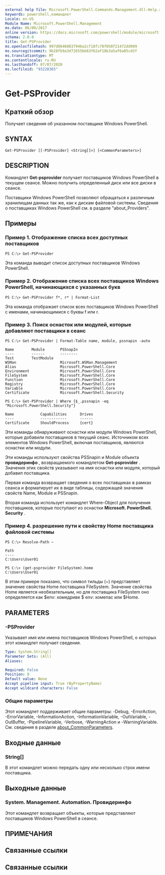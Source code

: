```yaml
---
external help file: Microsoft.PowerShell.Commands.Management.dll-Help.xml
keywords: powershell,командлет
Locale: en-US
Module Name: Microsoft.PowerShell.Management
ms.date: 06/09/2017
online version: https://docs.microsoft.com/powershell/module/microsoft.powershell.management/get-psprovider?view=powershell-5.1&WT.mc_id=ps-gethelp
schema: 2.0.0
title: Get-PSProvider
ms.openlocfilehash: 997d86460837946a2cf18fc78f058f21472dd909
ms.sourcegitcommit: 9b28fb9a3d72655bb63f62af18b3a5af6a05cd3f
ms.translationtype: MT
ms.contentlocale: ru-RU
ms.lasthandoff: 07/07/2020
ms.locfileid: "93228365"
---
```

# Get-PSProvider

## Краткий обзор
Получает сведения об указанном поставщике Windows PowerShell.

## SYNTAX

```
Get-PSProvider [[-PSProvider] <String[]>] [<CommonParameters>]
```

## DESCRIPTION
Командлет **Get-psprovider** получает поставщиков Windows PowerShell в текущем сеансе.
Можно получить определенный диск или все диски в сеансе.

Поставщики Windows PowerShell позволяют обращаться к различным хранилищам данных так же, как к дискам файловой системы.
Сведения о поставщиках Windows PowerShell см. в разделе "about_Providers".

## Примеры

### Пример 1. Отображение списка всех доступных поставщиков

```
PS C:\> Get-PSProvider
```

Эта команда выводит список доступных поставщиков Windows PowerShell.

### Пример 2. Отображение списка всех поставщиков Windows PowerShell, начинающихся с указанных букв

```
PS C:\> Get-PSProvider f*, r* | Format-List
```

Эта команда отображает список всех поставщиков Windows PowerShell с именами, начинающимися с буквы f или r.

### Пример 3. Поиск оснасток или модулей, которые добавляют поставщики в сеанс

```
PS C:\> Get-PSProvider | Format-Table name, module, pssnapin -auto

Name        Module       PSSnapIn
----        ------       --------
Test        TestModule
WSMan                    Microsoft.WSMan.Management
Alias                    Microsoft.PowerShell.Core
Environment              Microsoft.PowerShell.Core
FileSystem               Microsoft.PowerShell.Core
Function                 Microsoft.PowerShell.Core
Registry                 Microsoft.PowerShell.Core
Variable                 Microsoft.PowerShell.Core
Certificate              Microsoft.PowerShell.Security

PS C:\> Get-PSProvider | Where {$_.pssnapin -eq "Microsoft.PowerShell.Security"}

Name            Capabilities      Drives
----            ------------      ------
Certificate     ShouldProcess     {cert}
```

Эти команды обнаруживают оснастки или модули Windows PowerShell, которые добавили поставщиков в текущий сеанс.
Источником всех элементов Windows PowerShell, включая поставщиков, являются оснастки или модули.

Эти команды используют свойства PSSnapin и Module объекта **провидеринфо** , возвращаемого командлетом **Get-psprovider** .
Значения этих свойств указывают на имя оснастки или модуля, который добавил поставщика.

Первая команда возвращает сведения о всех поставщиках в рамках сеанса и форматирует их в виде таблицы, содержащей значения свойств Name, Module и PSSnapin.

Вторая команда использует командлет Where-Object для получения поставщиков, которые поступают из оснастки **Microsoft. PowerShell. Security** .

### Пример 4. разрешение пути к свойству Home поставщика файловой системы

```
PS C:\> Resolve-Path ~

Path
----
C:\Users\User01

PS C:\> (get-psprovider FileSystem).home
C:\Users\User01
```

В этом примере показано, что символ тильды (~) представляет значение свойства Home поставщика FileSystem.
Значение свойства Home является необязательным, но для поставщика FileSystem оно определяется как $env: хомедриве \$ env: хомепас или $Home.

## PARAMETERS

### -PSProvider
Указывает имя или имена поставщиков Windows PowerShell, о которых этот командлет получает сведения.

```yaml
Type: System.String[]
Parameter Sets: (All)
Aliases:

Required: False
Position: 0
Default value: None
Accept pipeline input: True (ByPropertyName)
Accept wildcard characters: False
```

### Общие параметры
Этот командлет поддерживает общие параметры: -Debug, -ErrorAction, -ErrorVariable, -InformationAction, -InformationVariable, -OutVariable, -OutBuffer, -PipelineVariable, -Verbose, -WarningAction и -WarningVariable. См. сведения в разделе [about_CommonParameters](https://go.microsoft.com/fwlink/?LinkID=113216).

## Входные данные

### String[]

В этот командлет можно передать одну или несколько строк имени поставщика.

## Выходные данные

### System. Management. Automation. Провидеринфо
Этот командлет возвращает объекты, которые представляют поставщиков Windows PowerShell в сеансе.

## ПРИМЕЧАНИЯ

## Связанные ссылки

## Связанные ссылки
